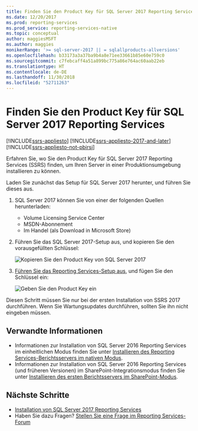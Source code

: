 ```yaml
---
title: Finden Sie den Product Key für SQL Server 2017 Reporting Services (SSRS) | Microsoft-Dokumentation
ms.date: 12/20/2017
ms.prod: reporting-services
ms.prod_service: reporting-services-native
ms.topic: conceptual
author: maggiesMSFT
ms.author: maggies
monikerRange: '>= sql-server-2017 || = sqlallproducts-allversions'
ms.openlocfilehash: b33173a3a37ba9b4a8e71ee33661b85e60e759c0
ms.sourcegitcommit: c7febcaff4a51a899bc775a86e764ac60aab22eb
ms.translationtype: HT
ms.contentlocale: de-DE
ms.lasthandoff: 11/30/2018
ms.locfileid: "52711263"
---
```

# <a name="how-to-find-the-product-key-for-sql-server-2017-reporting-services"></a>Finden Sie den Product Key für SQL Server 2017 Reporting Services

[!INCLUDE[ssrs-appliesto](../../includes/ssrs-appliesto.md)] [!INCLUDE[ssrs-appliesto-2017-and-later](../../includes/ssrs-appliesto-2017-and-later.md)] [!INCLUDE[ssrs-appliesto-not-pbirsi](../../includes/ssrs-appliesto-not-pbirs.md)]

Erfahren Sie, wo Sie den Product Key für SQL Server 2017 Reporting Services (SSRS) finden, um Ihren Server in einer Produktionsumgebung installieren zu können.

Laden Sie zunächst das Setup für SQL Server 2017 herunter, und führen Sie dieses aus.

1. SQL Server 2017 können Sie von einer der folgenden Quellen herunterladen:

    - Volume Licensing Service Center
    - MSDN-Abonnement
    - Im Handel (als Download in Microsoft Store)

1. Führen Sie das SQL Server 2017-Setup aus, und kopieren Sie den vorausgefüllten Schlüssel:

    ![Kopieren Sie den Product Key von SQL Server 2017](media/find-reporting-services-product-key-ssrs/ssrs-ss2017-copy-product-key.png)

1. [Führen Sie das Reporting Services-Setup aus](install-reporting-services.md), und fügen Sie den Schlüssel ein:

     ![Geben Sie den Product Key ein](media/find-reporting-services-product-key-ssrs/ssrs-ssrs2017-paste-product-key.png)

Diesen Schritt müssen Sie nur bei der ersten Installation von SSRS 2017 durchführen. Wenn Sie Wartungsupdates durchführen, sollten Sie ihn nicht eingeben müssen.

## <a name="related-information"></a>Verwandte Informationen

- Informationen zur Installation von SQL Server 2016 Reporting Services im einheitlichen Modus finden Sie unter [Installieren des Reporting Services-Berichtsservers im nativen Modus](install-reporting-services-native-mode-report-server.md). 
- Informationen zur Installation von SQL Server 2016 Reporting Services (und früheren Versionen) im SharePoint-Integrationsmodus finden Sie unter [Installieren des ersten Berichtsservers im SharePoint-Modus](install-the-first-report-server-in-sharepoint-mode.md).

## <a name="next-steps"></a>Nächste Schritte

- [Installation von SQL Server 2017 Reporting Services](install-reporting-services.md)
- Haben Sie dazu Fragen? [Stellen Sie eine Frage im Reporting Services-Forum](https://go.microsoft.com/fwlink/?LinkId=620231)
